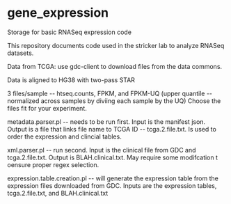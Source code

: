 # gene_expression
Storage for basic RNASeq expression code

This repository documents code used in the stricker lab to analyze RNASeq datasets. 

Data from TCGA: use gdc-client to download files from the data commons. 

Data is aligned to HG38 with two-pass STAR

3 files/sample -- htseq.counts, FPKM, and FPKM-UQ (upper quantile -- normalized across samples by diviing each sample by the UQ)
Choose the files fit for your experiment.

metadata.parser.pl -- needs to be run first. Input is the manifest json. Output is a file that links file name to TCGA ID -- tcga.2.file.txt. Is used to order the expression and clincial tables. 

xml.parser.pl -- run second. Input is the clinical file from GDC and tcga.2.file.txt. Output is BLAH.clinical.txt. May require some modifcation t oensure proper regex selection. 

expression.table.creation.pl -- will generate the expression table from the expression files downloaded from GDC. Inputs are the expression tables, tcga.2.file.txt, and BLAH.clinical.txt


